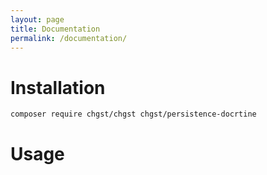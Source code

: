 ```yaml
---
layout: page
title: Documentation
permalink: /documentation/
---
```


# Installation

```bash
composer require chgst/chgst chgst/persistence-docrtine
```

# Usage

